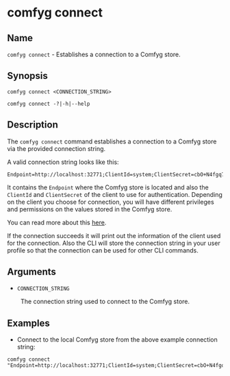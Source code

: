 ﻿# comfyg connect

## Name

`comfyg connect` - Establishes a connection to a Comfyg store.

## Synopsis

```shell
comfyg connect <CONNECTION_STRING>

comfyg connect -?|-h|--help
```

## Description

The `comfyg connect` command establishes a connection to a Comfyg store via the provided connection string.

A valid connection string looks like this:

```
Endpoint=http://localhost:32771;ClientId=system;ClientSecret=cbO+N4fgq7mOB813KuOfow0nfKFW+VyS3k4boosUzozn9vmOqvk32QCpxO1eQfxMxKcItHkYX7YUT9uSbP/84g==;
```

It contains the `Endpoint` where the Comfyg store is located and also the `ClientId` and `ClientSecret` of the client to use for authentication.
Depending on the client you choose for connection, you will have different privileges and permissions on the values stored in the Comfyg store.

You can read more about this [here](../TODO.md).

If the connection succeeds it will print out the information of the client used for the connection.
Also the CLI will store the connection string in your user profile so that the connection can be used for other CLI commands.

## Arguments

- `CONNECTION_STRING`

&nbsp;&nbsp;&nbsp;&nbsp;&nbsp;&nbsp;&nbsp;&nbsp;The connection string used to connect to the Comfyg store.

## Examples

- Connect to the local Comfyg store from the above example connection string:

```shell
comfyg connect "Endpoint=http://localhost:32771;ClientId=system;ClientSecret=cbO+N4fgq7mOB813KuOfow0nfKFW+VyS3k4boosUzozn9vmOqvk32QCpxO1eQfxMxKcItHkYX7YUT9uSbP/84g==;"
```
